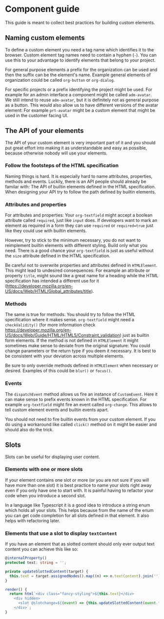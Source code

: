 # Component guide
This guide is meant to collect best practices for building custom elements. 

## Naming custom elements
To define a custom element you need a tag name which identifies it to the browser. Custom element tag names need to contain a hyphen (`-`). You can use this to your advantage to identify elements that belong to your project. 

For general purpose elements a prefix for the organization can be used and then the suffix can be the element's name. Example general elements of organization could be called `org-button` or `org-dialog`.

For specific projects or a prefix identifying the project might be used. For example for an admin interface a component might be called `adm-avatar`. We still intend to reuse `adm-avatar`, but it is definitely not as general purpose as a button. This would also allow us to have different versions of the avatar element: For example `prt-avatar` might be a custom element that might be used in the customer facing UI.

## The API of your elements
The API of your custom element is very important part of it and you should put great effort into making it as understandable and easy as possible, because otherwise nobody will use your elements.

### Follow the footsteps of the HTML specification
Naming things is hard. It is especially hard to name attributes, properties, methods and events. Luckily, there is an API people should already be familar with: The API of builtin elements defined in the HTML specification. When designing your API try to follow the path defined by builtin elements. 


### Attributes and properties
For attributes and properties: Your `org-textfield` might accept a boolean attribute called `required`, just like `input` does. If developers want to mark an element as required in a form they can use `required` or `required=true` just like they could use with builtin elements. 

However, try to stick to the minimum necessary, you do not want to reimplement builtin elements with different styling. Build only what you need. There is a good chance your `org-textfield` is just as useful without the `size` attribute defined in the HTML specification. 

Be careful not to overwrite properties and attributes defined in `HTMLElement`. This might lead to undesired consequences: For example an attribute or property `title`, might sound like a great name for a heading while the HTML specification has intended a different use for it (https://developer.mozilla.org/en-US/docs/Web/HTML/Global_attributes/title).

### Methods

The same is true for methods. You should try to follow the HTML specification where it makes sense. `org-textfield` might need a `checkValidity()` (for more information check https://developer.mozilla.org/en-US/docs/Web/Guide/HTML/HTML5/Constraint_validation) just as builtin form elements. If the method is not defined in `HTMLElement` it might sometimes make sense to deviate from the original signature: You could change parameters or the return type if you deem it necessary. It is best to be consistent with your deviation across multiple elements. 

Be sure to only override methods defined in `HTMLElement` when necessary or desired. Examples of this could be `blur()` or `focus()`.

### Events
The `dispatchEvent` method allows us fire an instance of `CustomEvent`. Here it can make sense to prefix events known in the HTML specification. For example `org-textfield` might fire an event called `org-change`. This allows to tell custom element events and builtin events apart. 

You should not need to fire builtin events from your custom element. If you do using a workaround like called `click()` method on it might be easier and should also do the trick.   

## Slots
Slots can be useful for displaying user content. 

### Elements with one or more slots
If your element contains one slot or more (or you are not sure if you will have more than one slot) it is best practice to name your slots right away even if you only have one to start with. It is painful having to refactor your code when you introduce a second slot. 

In a language like Typescript it is a good idea to introduce a string enum which holds all your slots. This helps because from the name of the enum you can get code completion for all slots defined in that element. It also helps with refactoring later. 

### Elements that use a slot to display `textContent` 
If you have an element that as slotted content should only ever output text content you can achieve this like so:

````typescript 
@internalProperty()
protected text: string = '';

private updateSlottedContent(target) {
  this.text = target.assignedNodes().map((n) => n.textContent).join('');
}

render() {
  return html`<div class="fancy-styling">${this.text}</div>
    <div hidden>
      <slot @slotchange=${(event) => {this.updateSlottedContent(event.target);}}></slot>
    </div>`;
}
````


